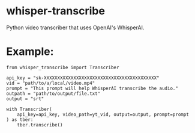 # whisper-transcribe
Python video transcriber that uses OpenAI's WhisperAI.

# Example:
    from whisper_transcribe import Transcriber

    api_key = "sk-XXXXXXXXXXXXXXXXXXXXXXXXXXXXXXXXXXXXXXXXXX"
    vid = "path/to/a/local/video.mp4"
    prompt = "This prompt will help WhisperAI transcribe the audio."
    outpath = "path/to/output/file.txt"
    output = "srt"

    with Transcriber(
        api_key=api_key, video_path=yt_vid, output=output, prompt=prompt
    ) as tber:
        tber.transcribe()